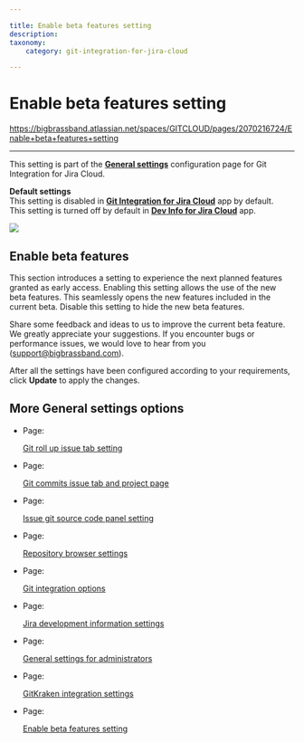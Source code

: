 ```yaml
---

title: Enable beta features setting
description:
taxonomy:
    category: git-integration-for-jira-cloud

---
```


# Enable beta features setting

<https://bigbrassband.atlassian.net/spaces/GITCLOUD/pages/2070216724/Enable+beta+features+setting>

* * *

This setting is part of the [**General settings**](https://bigbrassband.atlassian.net/wiki/spaces/GITCLOUD/pages/781942911) configuration page for Git Integration for Jira Cloud.

**Default settings**  
This setting is disabled in [**Git Integration for Jira Cloud**](https://marketplace.atlassian.com/apps/4984/git-integration-for-jira?tab=overview&hosting=cloud) app by default.  
This setting is turned off by default in [**Dev Info for Jira Cloud**](https://marketplace.atlassian.com/apps/1219270/dev-info-for-jira?hosting=cloud&tab=overview) app.

![](https://bigbrassband.atlassian.net/wiki/download/thumbnails/2070216724/gitcloud-gencfg-enable-beta-features.png?version=1&modificationDate=1645094272646&cacheVersion=1&api=v2&width=680&height=228)

## Enable beta features

This section introduces a setting to experience the next planned features granted as early access. Enabling this setting allows the use of the new beta features. This seamlessly opens the new features included in the current beta. Disable this setting to hide the new beta features.

Share some feedback and ideas to us to improve the current beta feature. We greatly appreciate your suggestions. If you encounter bugs or performance issues, we would love to hear from you ([support@bigbrassband.com](mailto:support@bigbrassband.com)).

  
After all the settings have been configured according to your requirements, click **Update** to apply the changes.

## More General settings options

*   Page:
    
    [Git roll up issue tab setting](/wiki/spaces/GITCLOUD/pages/1207796128/Git+roll+up+issue+tab+setting)
    
*   Page:
    
    [Git commits issue tab and project page](/wiki/spaces/GITCLOUD/pages/1207829071/Git+commits+issue+tab+and+project+page)
    
*   Page:
    
    [Issue git source code panel setting](/wiki/spaces/GITCLOUD/pages/1207829089/Issue+git+source+code+panel+setting)
    
*   Page:
    
    [Repository browser settings](/wiki/spaces/GITCLOUD/pages/1207829111/Repository+browser+settings)
    
*   Page:
    
    [Git integration options](/wiki/spaces/GITCLOUD/pages/1207829137/Git+integration+options)
    
*   Page:
    
    [Jira development information settings](/wiki/spaces/GITCLOUD/pages/1207796181/Jira+development+information+settings)
    
*   Page:
    
    [General settings for administrators](/wiki/spaces/GITCLOUD/pages/1923025087/General+settings+for+administrators)
    
*   Page:
    
    [GitKraken integration settings](/wiki/spaces/GITCLOUD/pages/1980563563/GitKraken+integration+settings)
    
*   Page:
    
    [Enable beta features setting](/wiki/spaces/GITCLOUD/pages/2070216724/Enable+beta+features+setting)